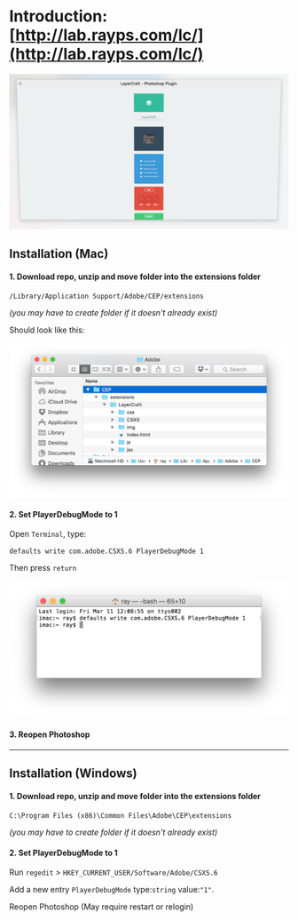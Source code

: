 # Introduction: [http://lab.rayps.com/lc/](http://lab.rayps.com/lc/)
![](.README/website.png)




## Installation (Mac)


#### 1. Download repo, unzip and move folder into the extensions folder

	/Library/Application Support/Adobe/CEP/extensions
	
*(you may have to create folder if it doesn't already exist)*

Should look like this:

![](.README/finder.png)

#### 2. Set PlayerDebugMode to 1

Open `Terminal`, type:

	defaults write com.adobe.CSXS.6 PlayerDebugMode 1

Then press `return`

![](.README/terminal.png)

#### 3. Reopen Photoshop

---

## Installation (Windows)


#### 1. Download repo, unzip and move folder into the extensions folder

	C:\Program Files (x86)\Common Files\Adobe\CEP\extensions

*(you may have to create folder if it doesn't already exist)*

#### 2. Set PlayerDebugMode to 1

Run `regedit` > `HKEY_CURRENT_USER/Software/Adobe/CSXS.6`

Add a new entry `PlayerDebugMode`
type:`string` value:`"1"`.  

Reopen Photoshop (May require restart or relogin)

